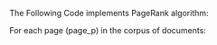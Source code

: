 The Following Code implements PageRank algorithm:

For each page (page_p) in the corpus of documents:

